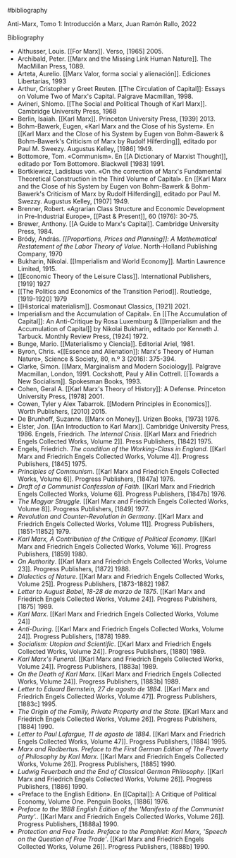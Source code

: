 #bibliography

Anti-Marx, Tomo 1: Introducción a Marx, Juan Ramón Rallo, 2022

Bibliography

- Althusser, Louis. [[For Marx]]. Verso, \[1965\] 2005.
- Archibald, Peter. [[Marx and the Missing Link Human Nature]]. The MacMillan Press, 1089. 
- Arteta, Aurelio. [[Marx Valor, forma social y alienación]]. Ediciones Libertarias, 1993
- Arthur, Cristopher y Greet Reuten. [[The Circulation of Capital]]: Essays on Volume Two of Marx's Capital. Palgrave Macmillan, 1998.
- Avineri, Shlomo. [[The Social and Political Though of Karl Marx]]. Cambridge University Press, 1968
- Berlin, Isaiah. [[Karl Marx]]. Princeton University Press, [1939] 2013.
- Bohm-Bawerk, Eugen, «Karl Marx and the Close of his System». En [[Karl Marx and the Close of his System by Eugen von Bohm-Bawerk & Bohm-Bawerk's Criticism of Marx by Rudolf Hilferding]], editado por Paul M. Sweezy. Augustus Kelley, [1986] 1949.
- Bottomore, Tom. «Communism». En [[A Dictionary of Marxist Thought]], editado por Tom Bottomore. Blackwell [1983] 1991.
- Bortkiewicz, Ladislaus von. «On the correction of Marx's Fundamental Theoretical Construction in the Third Volume of Capital». En [[Karl Marx and the Close of his System by Eugen von Bohm-Bawerk & Bohm-Bawerk's Criticism of Marx by Rudolf Hilferding]], editado por Paul M. Swezzy. Augustus Kelley, [1907] 1949.
- Brenner, Robert. «Agrarian Class Structure and Economic Development in Pre-Industrial Europe», [[Past & Present]], 60 (1976): 30-75.
- Brewer, Anthony. [[A Guide to Marx's Capital]]. Cambridge University Press, 1984.
- Bródy, András. _[[Proportions, Prices and Planning]]: A Mathematical Restatement of the Labor Theory of Value_. North-Holland Publishing Company, 1970
- Bukharin, Nikolai. [[Imperialism and World Economy]]. Martin Lawrence Limited, 1915.
- [[Economic Theory of the Leisure Class]]. International Publishers, [1919] 1927
- [[The Politics and Economics of the Transition Period]]. Routledge, [1919-1920] 1979
- [[Historical materialism]]. Cosmonaut Classics, [1921] 2021.
- Imperialism and the Accumulation of Capital». En [[The Accumulation of Capital]]: An Anti-Critique by Rosa Luxemburg & [[Imperialism and the Accumulation of Capital]] by Nikolai Bukharin, editado por Kenneth J. Tarbuck. Monthly Review Press, [1924] 1972.
- Bunge, Mario. [[Materialismo y Ciencia]]. Editorial Ariel, 1981.
- Byron, Chris. «[[Essence and Alienation]]: Marx's Theory of Human Nature», Science & Society, 80, n.º 3 (2016): 375-394.
- Clarke, Simon. [[Marx, Marginalism and Modern Sociology]]. Palgrave Macmillan, London, 1991. Cockshott, Paul y Allin Cottrell. [[Towards a New Socialism]]. Spokesman Books, 1993.
- Cohen, Geral A. [[Karl Marx's Theory of History]]: A Defense. Princeton University Press, [1978] 2001.
- Cowen, Tyler y Alex Tabarrok. [[Modern Principles in Economics]]. Worth Publishers, [2010] 2015.
- De Brunhoff, Suzanne. [[Marx on Money]]. Urizen Books, [1973] 1976.
- Elster, Jon. [[An Introduction to Karl Marx]]. Cambridge University Press, 1986. Engels, Friedrich. _The Internal Crisis_. [[Karl Marx and Friedrich Engels Collected Works, Volume 2]]. Press Publishers, [1842] 1975.
- Engels, Friedrich. _The condition of the Working-Class in England_. [[Karl Marx and Friedrich Engels Collected Works, Volume 4]]. Progress Publishers, [1845] 1975.
- _Principles of Communism_. [[Karl Marx and Friedrich Engels Collected Works, Volume 6]]. Progress Publishers, [1847a] 1976.
- _Draft of a Communist Confession of Faith._ [[Karl Marx and Friedrich Engels Collected Works, Volume 6]]. Progress Publishers, [1847b] 1976.
- _The Magyar Struggle_. [[Karl Marx and Friedrich Engels Collected Works, Volume 8]]. Progress Publishers, [1849] 1977.
- _Revolution and Counter-Revolution in Germany_. [[Karl Marx and Friedrich Engels Collected Works, Volume 11]]. Progress Publishers, [1851-11852] 1979.
- _Karl Marx, A Contribution of the Critique of Political Economy_. [[Karl Marx and Friedrich Engels Collected Works, Volume 16]]. Progress Publishers, [1859] 1980.
- _On Authority_. [[Karl Marx and Friedrich Engels Collected Works, Volume 23]]. Progress Publishers, [1872] 1988.
- _Dialectics of Nature_. [[Karl Marx and Friedrich Engels Collected Works, Volume 25]]. Progress Publishers, [1873-1882] 1987.
- _Letter to August Babel, 18-28 de marzo de 1875_. [[Karl Marx and Friedrich Engels Collected Works, Volume 24]]. Progress Publishers, [1875] 1989.
- _Karl Marx_. [[Karl Marx and Friedrich Engels Collected Works, Volume 24]]
- _Anti-During_. [[Karl Marx and Friedrich Engels Collected Works, Volume 24]]. Progress Publishers, [1878] 1989.
- _Socialism: Utopian and Scientific_. [[Karl Marx and Friedrich Engels Collected Works, Volume 24]]. Progress Publishers, [1880] 1989.
- _Karl Marx's Funeral_. [[Karl Marx and Friedrich Engels Collected Works, Volume 24]]. Progress Publishers, [1883a] 1989.
- _On the Death of Karl Marx_. [[Karl Marx and Friedrich Engels Collected Works, Volume 24]]. Progress Publishers, [1883b] 1989.
- _Letter to Eduard Bernstein, 27 de agosto de 1884_. [[Karl Marx and Friedrich Engels Collected Works, Volume 47]]. Progress Publishers, [1883c] 1995.
- _The Origin of the Family, Private Property and the State_. [[Karl Marx and Friedrich Engels Collected Works, Volume 26]]. Progress Publishers, [1884] 1990.
- _Letter to Paul Lafargue, 11 de agosto de 1884_. [[Karl Marx and Friedrich Engels Collected Works, Volume 47]]. Progress Publishers, [1884] 1995.
- _Marx and Rodbertus. Preface to the First German Edition of The Poverty of Philosophy by Karl Marx_. [[Karl Marx and Friedrich Engels Collected Works, Volume 26]]. Progress Publishers, [1885] 1990.
- _Ludwig Feuerbach and the End of Classical German Philosophy_. [[Karl Marx and Friedrich Engels Collected Works, Volume 26]]. Progress Publishers, [1886] 1990.
- «Preface to the English Edition». En [[Capital]]: A Critique of Political Economy, Volume One. Penguin Books, [1886] 1976.
- _Preface to the 1888 English Edition of the 'Manifesto of the Communist Party'._. [[Karl Marx and Friedrich Engels Collected Works, Volume 26]]. Progress Publishers, [1888a] 1990.
- _Protection and Free Trade. Preface to the Pamphlet: Karl Marx, 'Speech on the Question of Free Trade'_. [[Karl Marx and Friedrich Engels Collected Works, Volume 26]]. Progress Publishers, [1888b] 1990.